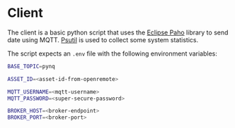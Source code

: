 # Client

The client is a basic python script that uses the [Eclipse Paho](https://github.com/eclipse/paho.mqtt.python) library to send date using MQTT. [Psutil](https://github.com/giampaolo/psutil) is used to collect some system statistics.

The script expects an `.env` file with the following environment variables:

```bash
BASE_TOPIC=pynq

ASSET_ID=<asset-id-from-openremote>

MQTT_USERNAME=<mqtt-username>
MQTT_PASSWORD=<super-secure-password>

BROKER_HOST=<broker-endpoint>
BROKER_PORT=<broker-port>
```
